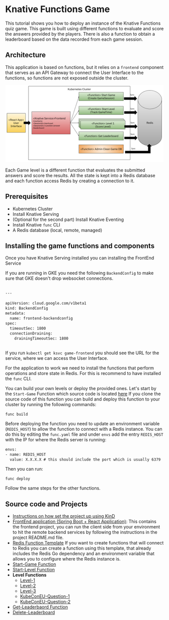 # Knative Functions Game 

This tutorial shows you how to deploy an instance of the Knative Functions quiz game. 
This game is built using different functions to evaluate and score the answers provided by the players. 
There is also a function to obtain a leaderboard based on the data recorded from each game session.

## Architecture

This application is based on functions, but it relies on a `frontend` component that serves as an API Gateway to connect the User Interface to the functions, so functions are not exposed outside the cluster. 

![game-architecture.png](game-architecture.png)
  
Each Game level is a different function that evaluates the submitted answers and score the results. 
All the state is kept into a Redis database and each function access Redis by creating a connection to it.
  
  

## Prerequisites

- Kubernetes Cluster
- Install Knative Serving
- (Optional for the second part) Install Knative Eventing
- Install Knative `func` CLI
- A Redis database (local, remote, managed)

## Installing the game functions and components
  
Once you have Knative Serving installed you can installing the FrontEnd Service

If you are running in GKE you need the following `BackendConfig` to make sure that GKE doesn't drop websocket connections.

```

---

apiVersion: cloud.google.com/v1beta1
kind: BackendConfig
metadata:
  name: frontend-backendconfig
spec:
  timeoutSec: 1800
  connectionDraining:
    drainingTimeoutSec: 1800


```

If you run `kubectl get ksvc game-frontend` you should see the URL for the service, where we can access the User Interface. 

For the application to work we need to install the functions that perform operations and store state in Redis. 
For this is recommend to have installed the `func` CLI. 

You can build your own levels or deploy the provided ones. 
Let's start by the `Start-Game` Function which source code is located [here](https://github.com/salaboy/start-game)
If you clone the source code of this function you can build and deploy this function to your cluster by running the following commands: 

```
func build
```
Before deploying the function you need to update an environment variable (`REDIS_HOST`) to allow the function to connect with a Redis instance. 
You can do this by editing the `func.yaml` file and under `envs` add the entry `REDIS_HOST` with the IP for where the Redis server is running: 

```
envs:
- name: REDIS_HOST
  value: X.X.X.X # this should include the port which is usually 6379
```

Then you can run:  
```
func deploy
```

Follow the same steps for the other functions. 



## Source code and Projects

- [Instructions on how set the project up using KinD](https://github.com/ThomasVitale/eventing-game)
- [FrontEnd application (Spring Boot + React Application)](https://github.com/salaboy/fmtok8s-game-frontend): This contains the frontend project, you can run the client side from your environment to hit the remote backend services by following the instructions in the project README.md file. 
- [Redis Function Template]() If you want to create functions that will connect to Redis you can create a function using this template, that already includes the Redis Go dependency and an environment variable that allows you to configure where the Redis instance is. 
- [Start-Game Function](https://github.com/salaboy/start-game)
- [Start-Level Function](https://github.com/salaboy/start-level)
- **Level Functions**
  - [Level-1](https://github.com/salaboy/level-1) 
  - [Level-2](https://github.com/salaboy/level-2) 
  - [Level-3](https://github.com/salaboy/level-3) 
  - [KubeConEU-Question-1](https://github.com/salaboy/kubeconeu-question-1) 
  - [KubeConEU-Question-2](https://github.com/salaboy/kubeconeu-question-2) 
- [Get-Leaderbaord Function](https://github.com/salaboy/get-leaderboard)
- [Delete-Leaderboard](https://github.com/salaboy/delete-leaderboard)





